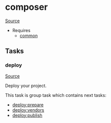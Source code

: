 <!-- DO NOT EDIT THIS FILE! -->
<!-- Instead edit recipe/composer.php -->
<!-- Then run bin/docgen -->

# composer

[Source](/recipe/composer.php)



* Requires
  * [common](/docs/recipe/common.md)


## Tasks

### deploy
[Source](https://github.com/deployphp/deployer/blob/master/recipe/composer.php#L9)

Deploy your project.




This task is group task which contains next tasks:
* [deploy:prepare](/docs/recipe/common.md#deployprepare)
* [deploy:vendors](/docs/recipe/deploy/vendors.md#deployvendors)
* [deploy:publish](/docs/recipe/common.md#deploypublish)


